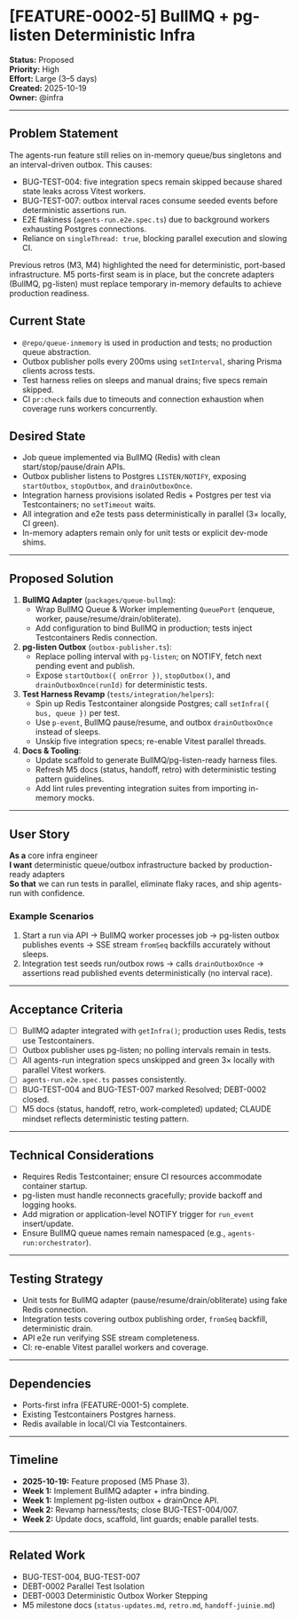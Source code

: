 # [FEATURE-0002-5] BullMQ + pg-listen Deterministic Infra

**Status:** Proposed  
**Priority:** High  
**Effort:** Large (3–5 days)  
**Created:** 2025-10-19  
**Owner:** @infra

---

## Problem Statement

The agents-run feature still relies on in-memory queue/bus singletons and an interval-driven outbox. This causes:
- BUG-TEST-004: five integration specs remain skipped because shared state leaks across Vitest workers.
- BUG-TEST-007: outbox interval races consume seeded events before deterministic assertions run.
- E2E flakiness (`agents-run.e2e.spec.ts`) due to background workers exhausting Postgres connections.
- Reliance on `singleThread: true`, blocking parallel execution and slowing CI.

Previous retros (M3, M4) highlighted the need for deterministic, port-based infrastructure. M5 ports-first seam is in place, but the concrete adapters (BullMQ, pg-listen) must replace temporary in-memory defaults to achieve production readiness.

## Current State
- `@repo/queue-inmemory` is used in production and tests; no production queue abstraction.
- Outbox publisher polls every 200ms using `setInterval`, sharing Prisma clients across tests.
- Test harness relies on sleeps and manual drains; five specs remain skipped.
- CI `pr:check` fails due to timeouts and connection exhaustion when coverage runs workers concurrently.

## Desired State
- Job queue implemented via BullMQ (Redis) with clean start/stop/pause/drain APIs.
- Outbox publisher listens to Postgres `LISTEN/NOTIFY`, exposing `startOutbox`, `stopOutbox`, and `drainOutboxOnce`.
- Integration harness provisions isolated Redis + Postgres per test via Testcontainers; no `setTimeout` waits.
- All integration and e2e tests pass deterministically in parallel (3× locally, CI green).
- In-memory adapters remain only for unit tests or explicit dev-mode shims.

---

## Proposed Solution
1. **BullMQ Adapter** (`packages/queue-bullmq`):
   - Wrap BullMQ Queue & Worker implementing `QueuePort` (enqueue, worker, pause/resume/drain/obliterate).
   - Add configuration to bind BullMQ in production; tests inject Testcontainers Redis connection.
2. **pg-listen Outbox** (`outbox-publisher.ts`):
   - Replace polling interval with `pg-listen`; on NOTIFY, fetch next pending event and publish.
   - Expose `startOutbox({ onError })`, `stopOutbox()`, and `drainOutboxOnce(runId)` for deterministic tests.
3. **Test Harness Revamp** (`tests/integration/helpers`):
   - Spin up Redis Testcontainer alongside Postgres; call `setInfra({ bus, queue })` per test.
   - Use `p-event`, BullMQ pause/resume, and outbox `drainOutboxOnce` instead of sleeps.
   - Unskip five integration specs; re-enable Vitest parallel threads.
4. **Docs & Tooling**:
   - Update scaffold to generate BullMQ/pg-listen-ready harness files.
   - Refresh M5 docs (status, handoff, retro) with deterministic testing pattern guidelines.
   - Add lint rules preventing integration suites from importing in-memory mocks.

---

## User Story

**As a** core infra engineer  
**I want** deterministic queue/outbox infrastructure backed by production-ready adapters  
**So that** we can run tests in parallel, eliminate flaky races, and ship agents-run with confidence.

### Example Scenarios
1. Start a run via API → BullMQ worker processes job → pg-listen outbox publishes events → SSE stream `fromSeq` backfills accurately without sleeps.
2. Integration test seeds run/outbox rows → calls `drainOutboxOnce` → assertions read published events deterministically (no interval race).

---

## Acceptance Criteria
- [ ] BullMQ adapter integrated with `getInfra()`; production uses Redis, tests use Testcontainers.
- [ ] Outbox publisher uses pg-listen; no polling intervals remain in tests.
- [ ] All agents-run integration specs unskipped and green 3× locally with parallel Vitest workers.
- [ ] `agents-run.e2e.spec.ts` passes consistently.
- [ ] BUG-TEST-004 and BUG-TEST-007 marked Resolved; DEBT-0002 closed.
- [ ] M5 docs (status, handoff, retro, work-completed) updated; CLAUDE mindset reflects deterministic testing pattern.

---

## Technical Considerations
- Requires Redis Testcontainer; ensure CI resources accommodate container startup.
- pg-listen must handle reconnects gracefully; provide backoff and logging hooks.
- Add migration or application-level NOTIFY trigger for `run_event` insert/update.
- Ensure BullMQ queue names remain namespaced (e.g., `agents-run:orchestrator`).

---

## Testing Strategy
- Unit tests for BullMQ adapter (pause/resume/drain/obliterate) using fake Redis connection.
- Integration tests covering outbox publishing order, `fromSeq` backfill, deterministic drain.
- API e2e run verifying SSE stream completeness.
- CI: re-enable Vitest parallel workers and coverage.

---

## Dependencies
- Ports-first infra (FEATURE-0001-5) complete.
- Existing Testcontainers Postgres harness.
- Redis available in local/CI via Testcontainers.

---

## Timeline
- **2025-10-19:** Feature proposed (M5 Phase 3).
- **Week 1:** Implement BullMQ adapter + infra binding.
- **Week 1:** Implement pg-listen outbox + drainOnce API.
- **Week 2:** Revamp harness/tests; close BUG-TEST-004/007.
- **Week 2:** Update docs, scaffold, lint guards; enable parallel tests.

---

## Related Work
- BUG-TEST-004, BUG-TEST-007
- DEBT-0002 Parallel Test Isolation
- DEBT-0003 Deterministic Outbox Worker Stepping
- M5 milestone docs (`status-updates.md`, `retro.md`, `handoff-juinie.md`)

